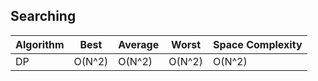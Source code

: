 <h2>Searching</h2>

| Algorithm | Best   | Average | Worst  | Space Complexity |
| --------- | ------ | ------- | ------ | ---------------- |
| DP        | O(N^2) | O(N^2)  | O(N^2) | O(N^2)           |